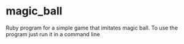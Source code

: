 # magic_ball
Ruby program for a simple game that imitates magic ball.
To use the program just run it in a command line
